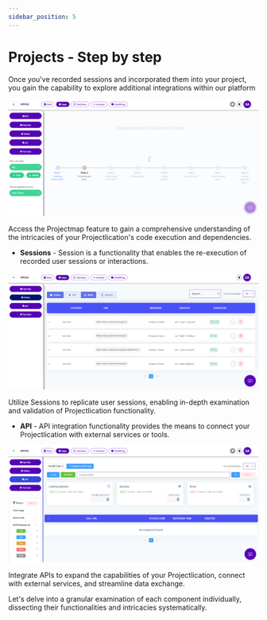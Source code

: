 ```yaml
---
sidebar_position: 5
---
```


# Projects - Step by step 

Once you've recorded sessions and incorporated them into your project, you gain the capability to explore additional integrations within our platform

![Session Replay](/img/aa.png)

Access the Projectmap feature to gain a comprehensive understanding of the intricacies of your Projectlication's code execution and dependencies.


- **Sessions** - Session is a functionality that enables the re-execution of recorded user sessions or interactions.

![Session Replay](/img/replay.png)

Utilize Sessions to replicate user sessions, enabling in-depth examination and validation of Projectlication functionality.


- **API** - API integration functionality provides the means to connect your Projectlication with external services or tools.

![Session Replay](/img/api.png)

 Integrate APIs to expand the capabilities of your Projectlication, connect with external services, and streamline data exchange.

<!-- 
- **Testsuite** - In the Testsuite, adding a new test is a streamlined process. Simply navigate to the Testsuite interface, select "Add Test," and input the necessary details such as the test name, description, and parameters. Define the specific test steps or actions, then save the test. Once added, running the test is equally straightforward. Choose the desired test case, click on "Run Test," and, if needed, configure any specific settings. The test is then executed, providing real-time feedback on its success or failure status. This seamless workflow allows for the effortless integration of new tests into the Testsuite and ensures efficient and responsive testing of your Projectlication.

![Session Replay](/img/ts.png) -->


Let's delve into a granular examination of each component individually, dissecting their functionalities and intricacies systematically.